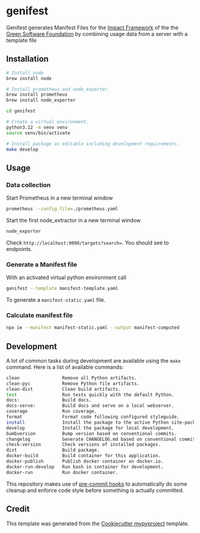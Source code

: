 # genifest

Genifest generates Manifest Files for the [Impact Framework](https://if.greensoftware.foundation) of the the [Green Software Foundation](https://greensoftware.foundation) by combining usage data from a server with a template file

## Installation

```bash
# Install node
brew install node

# Install prometheus and node_exporter.
brew install prometheus
brew install node_exporter

cd genifest

# Create a virtual environment.
python3.12 -m venv venv
source venv/bin/activate

# Install package as editable including development requirements.
make develop
```

## Usage

### Data collection

Start Prometheus in a new terminal window

```sh
prometheus --config.file=./prometheus.yaml
```

Start the first node_extractor in a new terminal window

```sh
node_exporter
```

Check `http://localhost:9090/targets?search=`. You should see to endpoints.

### Generate a Manifest file

With an activated virtual python environment call

```sh
genifest --template manifest-template.yaml
```

To generate a `manifest-static.yaml` file.

### Calculate manifest file

```sh
npx ie --manifest manifest-static.yaml --output manifest-computed
```

## Development

A lot of common tasks during development are available using the `make` command.
Here is a list of available commands:

```bash
clean                Remove all Python artifacts.
clean-pyc            Remove Python file artifacts.
clean-dist           Clean build artifacts.
test                 Run tests quickly with the default Python.
docs:                Build docs.
docs-serve:          Build docs and serve on a local webserver.
coverage             Run coverage.
format               Format code following configured styleguide.
install              Install the package to the active Python site-packages.
develop              Install the package for local development.
bumbversion          Bump version based on conventional commits.
changelog            Generate CHANGELOG.md based on conventional commits.
check-version        Check versions of installed packages.
dist                 Build package.
docker-build         Build container for this application.
docker-publish       Publish docker container on docker.io.
docker-run-develop   Run bash in container for development.
docker-run           Run docker container.
```

This repository makes use of [pre-commit hooks](https://pre-commit.com)
to automatically do some cleanup and enforce code style before something is
actually committed.

## Credit

This template was generated from the [Cookiecutter mypyproject](https://gitlab.com/irlaender/cookiecutter-mypyproject) template.
